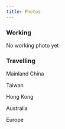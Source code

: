 ```yaml
---
title: Photos
---
```


### Working

No working photo yet


### Travelling 

Mainland China

Taiwan

Hong Kong

Australia

Europe
